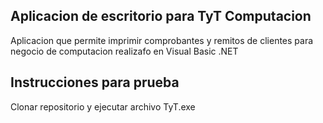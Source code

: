 ## Aplicacion de escritorio para TyT Computacion

Aplicacion que permite imprimir comprobantes y remitos de clientes para negocio de computacion realizafo en Visual Basic .NET

## Instrucciones para prueba

Clonar repositorio y ejecutar archivo TyT.exe
